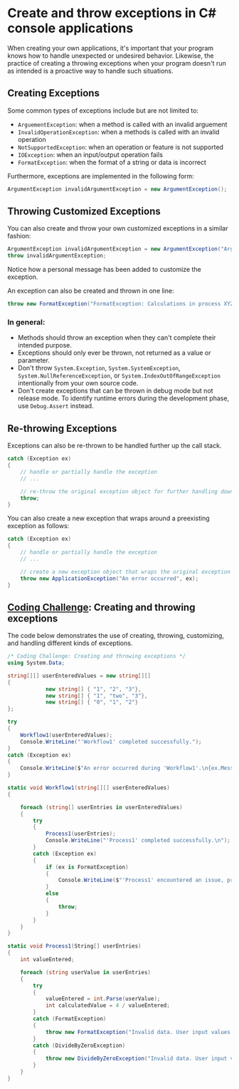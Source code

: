 # Create and throw exceptions in C# console applications

When creating your own applications, it's important that your program knows how to handle unexpected or undesired behavior. Likewise, the practice of creating a throwing exceptions when your program doesn't run as intended is a proactive way to handle such situations.

## Creating Exceptions

Some common types of exceptions include but are not limited to:
- `ArguementException`: when a method is called with an invalid arguement
- `InvalidOperationException`: when a methods is called with an invalid operation
- `NotSupportedException`: when an operation or feature is not supported
- `IOException`: when an input/output operation fails
- `FormatException`: when the format of a string or data is incorrect

Furthermore, exceptions are implemented in the following form:

```cs
ArgumentException invalidArgumentException = new ArgumentException();
```

## Throwing Customized Exceptions

You can also create and throw your own customized exceptions in a similar fashion:

```cs
ArgumentException invalidArgumentException = new ArgumentException("ArgumentException: The 'GraphData' method received data outside the expected range.");
throw invalidArgumentException;
```

Notice how a personal message has been added to customize the exception.

An exception can also be created and thrown in one line:

```cs
throw new FormatException("FormatException: Calculations in process XYZ have been cancelled due to invalid data format.");
```

### In general:
- Methods should throw an exception when they can't complete their intended purpose.
- Exceptions should only ever be thrown, not returned as a value or parameter.
- Don't throw `System.Exception`, `System.SystemException`, `System.NullReferenceException`, or `System.IndexOutOfRangeException` intentionally from your own source code.
- Don't create exceptions that can be thrown in debug mode but not release mode. To identify runtime errors during the development phase, use `Debug.Assert` instead.

## Re-throwing Exceptions

Exceptions can also be re-thrown to be handled further up the call stack.

```cs
catch (Exception ex)
{
    // handle or partially handle the exception
    // ...

    // re-throw the original exception object for further handling down the call stack
    throw;
}
```

You can also create a new exception that wraps around a preexisting exception as follows:

```cs
catch (Exception ex)
{
    // handle or partially handle the exception
    // ...

    // create a new exception object that wraps the original exception
    throw new ApplicationException("An error occurred", ex);
}
```

## <ins>Coding Challenge</ins>: Creating and throwing exceptions

The code below demonstrates the use of creating, throwing, customizing, and handling different kinds of exceptions.

```cs
/* Coding Challenge: Creating and throwing exceptions */
using System.Data;

string[][] userEnteredValues = new string[][]
{
            new string[] { "1", "2", "3"},
            new string[] { "1", "two", "3"},
            new string[] { "0", "1", "2"}
};

try
{
    Workflow1(userEnteredValues);
    Console.WriteLine("'Workflow1' completed successfully.");
}
catch (Exception ex)
{
    Console.WriteLine($"An error occurred during 'Workflow1'.\n{ex.Message}");
}

static void Workflow1(string[][] userEnteredValues)
{

    foreach (string[] userEntries in userEnteredValues)
    {
        try
        {
            Process1(userEntries);
            Console.WriteLine("'Process1' completed successfully.\n");
        }
        catch (Exception ex)
        {
            if (ex is FormatException)
            {
                Console.WriteLine($"'Process1' encountered an issue, process aborted.\n{ex.Message}\n");
            }
            else
            {
                throw;
            }
        }
    }
}

static void Process1(String[] userEntries)
{
    int valueEntered;

    foreach (string userValue in userEntries)
    {
        try
        {
            valueEntered = int.Parse(userValue);
            int calculatedValue = 4 / valueEntered;
        }
        catch (FormatException)
        {
            throw new FormatException("Invalid data. User input values must be valid integers.");
        }
        catch (DivideByZeroException)
        {
            throw new DivideByZeroException("Invalid data. User input values must be non-zero values.");
        }
    }
}
```